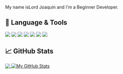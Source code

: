 <!-- More info, tips and tricks for making GitHub Profile README can be found in my article at https://towardsdatascience.com/build-a-stunning-readme-for-your-github-profile-9b80434fe5d7 -->

My name isLord Joaquin  and I'm a Beginner Developer. 

## 🔧 Language & Tools
![](https://img.shields.io/badge/Language-Python-informational?style=flat&logo=python&logoColor=white&color=2bbc8a)
![](https://img.shields.io/badge/Language-JavaScript-informational?style=flat&logo=javascript&logoColor=white&color=2bbc8a)
![](https://img.shields.io/badge/Language-React-informational?style=flat&logo=react&logoColor=white&color=2bbc8a)
![](https://img.shields.io/badge/Language-PHP-informational?style=flat&logo=php&logoColor=white&color=2bbc8a)
![](https://img.shields.io/badge/Language-C-informational?style=flat&logo=c&logoColor=white&color=2bbc8a)
![](https://img.shields.io/badge/Tools-SQL-informational?style=flat&logo=sql&logoColor=white&color=2bbc8a)
![](https://img.shields.io/badge/Tools-Firebase-informational?style=flat&logo=firebase&logoColor=white&color=2bbc8a)



## &#x1f4c8; GitHub Stats

<a href="https://github.com/LJ749/LJ749">
  <img align="center" src="https://github-readme-stats.vercel.app/api/top-langs/?username=LJ749&hide=java,html,tex&title_color=ffffff&text_color=c9cacc&icon_color=2bbc8a&bg_color=1d1f21&langs_count=3" />
</a>
<a href="https://github.com/LJ749/LJ749">
  <img align="center" src="https://github-readme-stats.vercel.app/api?username=LJ749&show_icons=true&line_height=27&count_private=true&title_color=ffffff&text_color=c9cacc&icon_color=2bbc8a&bg_color=1d1f21" alt="My GitHub Stats" />
</a>

